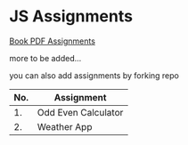 # JS Assignments

[Book PDF Assignments](https://github.com/shehza-d/Learning-Resources/tree/main/04.JS-Books/Assignments_for_JS_Practice)

more to be added...

you can also add assignments by forking repo

| No. | Assignment          |
| --- | ------------------- |
| 1.  | Odd Even Calculator |
| 2.  | Weather App         |
